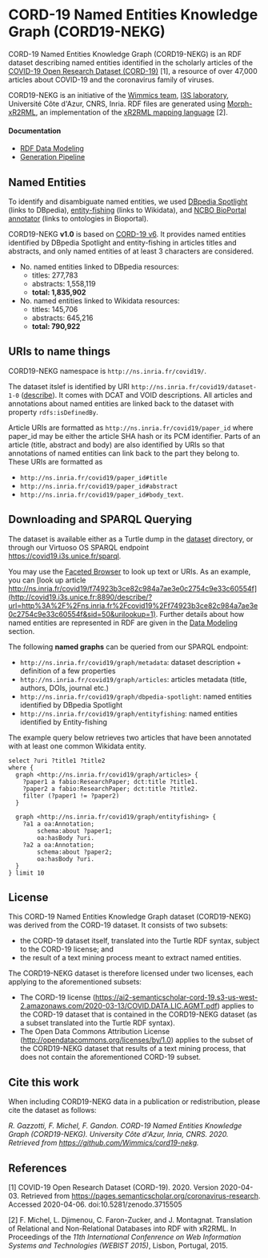 # CORD-19 Named Entities Knowledge Graph (CORD19-NEKG)

CORD-19 Named Entities Knowledge Graph (CORD19-NEKG) is an RDF dataset describing named entities identified in the scholarly articles of the [COVID-19 Open Research Dataset (CORD-19)](https://pages.semanticscholar.org/coronavirus-research) [1], a resource of over 47,000 articles about COVID-19 and the coronavirus family of viruses.

CORD19-NEKG is an initiative of the [Wimmics team](https://team.inria.fr/wimmics/), [I3S laboratory](http://www.i3s.unice.fr/), Université Côte d'Azur, CNRS, Inria.
RDF files are generated using [Morph-xR2RML](https://github.com/frmichel/morph-xr2rml/), an implementation of the [xR2RML mapping language](http://i3s.unice.fr/~fmichel/xr2rml_specification.html) [2].


#### Documentation

- [RDF Data Modeling](doc/01-data-modeling.md)
- [Generation Pipeline](doc/02-generation-pipeline.md)


## Named Entities

To identify and disambiguate named entities, we used [DBpedia Spotlight](https://www.dbpedia-spotlight.org/) (links to DBpedia), [entity-fishing](https://github.com/kermitt2/entity-fishing) (links to Wikidata), and [NCBO BioPortal annotator](http://bioportal.bioontology.org/annotatorplus) (links to ontologies in Bioportal).

CORD19-NEKG **v1.0** is based on [CORD-19 v6](https://www.kaggle.com/dataset/08dd9ead3afd4f61ef246bfd6aee098765a19d9f6dbf514f0142965748be859b/version/6). It provides named entities identified by DBpedia Spotlight and entity-fishing in articles titles and abstracts, and only named entities of at least 3 characters are considered.
- No. named entities linked to DBpedia resources: 
    - titles: 277,783
    - abstracts: 1,558,119
    - **total: 1,835,902**
- No. named entities linked to Wikidata resources: 
    - titles: 145,706
    - abstracts: 645,216
    - **total: 790,922**


## URIs to name things

CORD19-NEKG namespace is `http://ns.inria.fr/covid19/`.

The dataset itslef is identified by URI `http://ns.inria.fr/covid19/dataset-1-0` ([describe](http://covid19.i3s.unice.fr:8890/describe/?url=http%3A%2F%2Fns.inria.fr%2Fcovid19%2Fdataset-1-0)). It comes with DCAT and VOID descriptions.
All articles and annotations about named entities are linked back to the dataset with property `rdfs:isDefinedBy`.

Article URIs are formatted as `http://ns.inria.fr/covid19/paper_id` where paper_id may be either the article SHA hash or its PCM identifier.
Parts of an article (title, abstract and body) are also identified by URIs so that annotations of named entities can link back to the part they belong to. These URIs are formatted as 
- `http://ns.inria.fr/covid19/paper_id#title`
- `http://ns.inria.fr/covid19/paper_id#abstract`
- `http://ns.inria.fr/covid19/paper_id#body_text`.


## Downloading and SPARQL Querying

The dataset is available either as a Turtle dump in the [dataset](/dataset) directory, or through our Virtuoso OS SPARQL endpoint https://covid19.i3s.unice.fr/sparql.

You may use the [Faceted Browser](http://covid19.i3s.unice.fr:8890/fct/) to look up text or URIs.
As an example, you can [look up article http://ns.inria.fr/covid19/f74923b3ce82c984a7ae3e0c2754c9e33c60554f](http://covid19.i3s.unice.fr:8890/describe/?url=http%3A%2F%2Fns.inria.fr%2Fcovid19%2Ff74923b3ce82c984a7ae3e0c2754c9e33c60554f&sid=50&urilookup=1).
Further details about how named entities are represented in RDF are given in the [Data Modeling](doc/01-data-modeling.md) section.

The following **named graphs** can be queried from our SPARQL endpoint:
- `http://ns.inria.fr/covid19/graph/metadata`: dataset description + definition of a few properties
- `http://ns.inria.fr/covid19/graph/articles`: articles metadata (title, authors, DOIs, journal etc.)
- `http://ns.inria.fr/covid19/graph/dbpedia-spotlight`: named entities identified by DBpedia Spotlight
- `http://ns.inria.fr/covid19/graph/entityfishing`: named entities identified by Entity-fishing

The example query below retrieves two articles that have been annotated with at least one common Wikidata entity.
```sparql
select ?uri ?title1 ?title2
where {
  graph <http://ns.inria.fr/covid19/graph/articles> {
    ?paper1 a fabio:ResearchPaper; dct:title ?title1.
    ?paper2 a fabio:ResearchPaper; dct:title ?title2.
    filter (?paper1 != ?paper2)
  }
  
  graph <http://ns.inria.fr/covid19/graph/entityfishing> {
    ?a1 a oa:Annotation;
        schema:about ?paper1;
        oa:hasBody ?uri.
    ?a2 a oa:Annotation;
        schema:about ?paper2;
        oa:hasBody ?uri.
  }
} limit 10
```


## License

This CORD-19 Named Entities Knowledge Graph dataset (CORD19-NEKG) was derived from the CORD-19 dataset.
It consists of two subsets:
- the CORD-19 dataset itself, translated into the Turtle RDF syntax, subject to the CORD-19 license; and
- the result of a text mining process meant to extract named entities.

The CORD19-NEKG dataset is therefore licensed under two licenses, each applying to the aforementioned subsets:
- The CORD-19 license (https://ai2-semanticscholar-cord-19.s3-us-west-2.amazonaws.com/2020-03-13/COVID.DATA.LIC.AGMT.pdf) applies to the CORD-19 dataset that is contained in the CORD19-NEKG dataset (as a subset translated into the Turtle RDF syntax).   
- The Open Data Commons Attribution License (http://opendatacommons.org/licenses/by/1.0) applies to the subset of the CORD19-NEKG dataset that results of a text mining process, that does not contain the aforementioned CORD-19 subset.


## Cite this work

When including CORD19-NEKG data in a publication or redistribution, please cite the dataset as follows:

*R. Gazzotti, F. Michel, F. Gandon. CORD-19 Named Entities Knowledge Graph (CORD19-NEKG). University Côte d'Azur, Inria, CNRS. 2020. Retrieved from https://github.com/Wimmics/cord19-nekg.*


## References

[1] COVID-19 Open Research Dataset (CORD-19). 2020. Version 2020-04-03. Retrieved from https://pages.semanticscholar.org/coronavirus-research. Accessed 2020-04-06. doi:10.5281/zenodo.3715505

[2] F. Michel, L. Djimenou, C. Faron-Zucker, and J. Montagnat. Translation of Relational and Non-Relational Databases into RDF with xR2RML. In Proceedings of the *11th International Confenrence on Web Information Systems and Technologies (WEBIST 2015)*, Lisbon, Portugal, 2015.
